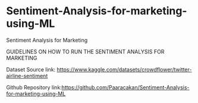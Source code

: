 # Sentiment-Analysis-for-marketing-using-ML
Sentiment Analysis for Marketing 

GUIDELINES ON HOW TO RUN THE SENTIMENT ANALYSIS FOR MARKETING 

Dataset Source link: https://www.kaggle.com/datasets/crowdflower/twitter-airline-sentiment


Github Repository link:https://github.com/Paaracakan/Sentiment-Analysis-for-marketing-using-ML
